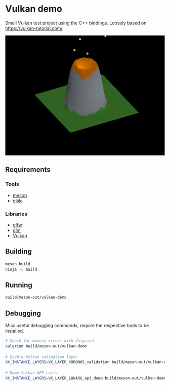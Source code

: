 # Vulkan demo

Small Vulkan test project using the C++ bindings.
Loosely based on https://vulkan-tutorial.com/.

![screenshot](/screenshot.png)

## Requirements

### Tools

* [meson](https://mesonbuild.com/)
* [glslc](https://github.com/google/shaderc)

### Libraries

* [glfw](https://www.glfw.org/)
* [glm](https://glm.g-truc.net/)
* [Vulkan](https://vulkan.lunarg.com/sdk/home)

## Building

```sh
meson build
ninja -C build
```

## Running

```sh
build/meson-out/vulkan-demo
```


## Debugging

Misc useful debugging commands, require the respective tools to be installed.

```sh
# Check for memory errors with Valgrind
valgrind build/meson-out/vulkan-demo

# Enable Vulkan validation layer
VK_INSTANCE_LAYERS=VK_LAYER_KHRONOS_validation build/meson-out/vulkan-demo

# Dump Vulkan API calls
VK_INSTANCE_LAYERS=VK_LAYER_LUNARG_api_dump build/meson-out/vulkan-demo
```
